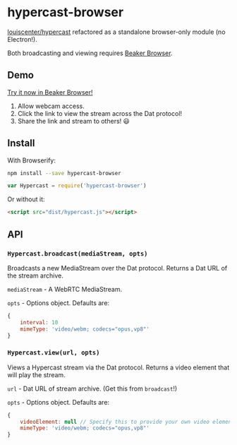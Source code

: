 # hypercast-browser

[louiscenter/hypercast](https://github.com/louiscenter/hypercast) refactored as a standalone browser-only module (no Electron!).

Both broadcasting and viewing requires [Beaker Browser](https://beakerbrowser.com/).

## Demo
[Try it now in Beaker Browser!](https://t-mullen.github.io/hypercast-browser/demo/demo.html)

1. Allow webcam access.
2. Click the link to view the stream across the Dat protocol!
3. Share the link and stream to others! :smiley:

## Install
With Browserify:

```bash
npm install --save hypercast-browser
```

```javascript
var Hypercast = require('hypercast-browser')
```

Or without it:

```html
<script src="dist/hypercast.js"></script>
```

## API
### `Hypercast.broadcast(mediaStream, opts)`
Broadcasts a new MediaStream over the Dat protocol. Returns a Dat URL of the stream archive.

`mediaStream` - A WebRTC MediaStream.

`opts` - Options object. Defaults are:

```javascript
{
    interval: 10
    mimeType: 'video/webm; codecs="opus,vp8"'
}
```

### `Hypercast.view(url, opts)`
Views a Hypercast stream via the Dat protocol. Returns a video element that will play the stream.

`url` - Dat URL of stream archive. (Get this from `broadcast`!)

`opts` - Options object. Defaults are:

```javascript
{
    videoElement: null // Specify this to provide your own video element
    mimeType: 'video/webm; codecs="opus,vp8"'
}
```


